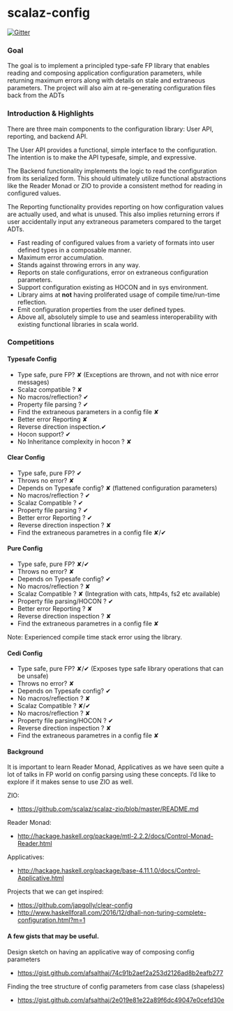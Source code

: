 # scalaz-config

[![Gitter](https://badges.gitter.im/scalaz/scalaz-config.svg)](https://gitter.im/scalaz/scalaz-config?utm_source=badge&utm_medium=badge&utm_campaign=pr-badge&utm_content=badge)


### Goal

The goal is to implement a principled type-safe FP library that enables reading and composing application configuration parameters, while returning maximum errors along with details on stale and extraneous parameters. The project will also aim at re-generating configuration files back from the ADTs

### Introduction & Highlights

There are three main components to the configuration library: User API, reporting, and backend API.

The User API provides a functional, simple interface to the configuration. The intention is to make the API typesafe, simple, and expressive.

The Backend functionality implements the logic to read the configuration from its serialized form. This should ultimately utilize functional abstractions like the Reader Monad or ZIO to provide a consistent method for reading in configured values.

The Reporting functionality provides reporting on how configuration values are actually used, and what is unused. This also implies returning errors if user accidentally input any extraneous parameters compared to the target ADTs.

* Fast reading of configured values from a variety of formats into user defined types in a composable manner.
* Maximum error accumulation.
* Stands against throwing errors in any way.
* Reports on stale configurations, error on extraneous configuration parameters.
* Support configuration existing as HOCON and in sys environment.
* Library aims at **not** having proliferated usage of compile time/run-time reflection.
* Emit configuration properties from the user defined types.
* Above all, absolutely simple to use and seamless interoperability with existing functional libraries in scala world.

### Competitions

#### Typesafe Config
* Type safe, pure FP? ✘ (Exceptions are thrown, and not with nice error messages)
* Scalaz compatible ? ✘
* No macros/reflection? ✔
* Property file parsing ? ✔
* Find the extraneous parameters in a config file ✘
* Better error Reporting ✘
* Reverse direction inspection.✔
* Hocon support? ✔
* No Inheritance complexity in hocon ? ✘

#### Clear Config
* Type safe, pure FP? ✔
* Throws no error? ✘
* Depends on Typesafe config? ✘ (flattened configuration parameters)
* No macros/reflection ? ✔
* Scalaz Compatible ? ✔
* Property file parsing ? ✔
* Better error Reporting ? ✔
* Reverse direction inspection ? ✘
* Find the extraneous parametres in a config file ✘/✔

#### Pure Config
* Type safe, pure FP? ✘/✔
* Throws no error? ✘
* Depends on Typesafe config? ✔
* No macros/reflection ? ✘
* Scalaz Compatible ? ✘ (Integration with cats, http4s, fs2 etc available)
* Property file parsing/HOCON ? ✔
* Better error Reporting ? ✘
* Reverse direction inspection ? ✘
* Find the extraneous parametres in a config file ✘

Note: Experienced compile time stack error using the library.

#### Cedi Config
* Type safe, pure FP? ✘/✔ (Exposes type safe library operations that can be unsafe)
* Throws no error? ✘
* Depends on Typesafe config? ✔
* No macros/reflection ? ✘
* Scalaz Compatible ? ✘/✔
* No macros/reflection ? ✘
* Property file parsing/HOCON ? ✔
* Reverse direction inspection ? ✘
* Find the extraneous parametres in a config file ✘

#### Background
It is important to learn Reader Monad, Applicatives as we have seen quite a lot of talks in FP world on config parsing using these concepts.  I’d like to explore if it makes sense to use ZIO as well.

ZIO:
* https://github.com/scalaz/scalaz-zio/blob/master/README.md

Reader Monad:
* http://hackage.haskell.org/package/mtl-2.2.2/docs/Control-Monad-Reader.html

Applicatives:
* http://hackage.haskell.org/package/base-4.11.1.0/docs/Control-Applicative.html

Projects that we can get inspired:

* https://github.com/japgolly/clear-config
* http://www.haskellforall.com/2016/12/dhall-non-turing-complete-configuration.html?m=1

#### A few gists that may be useful.

Design sketch on having an applicative way of composing config parameters
* https://gist.github.com/afsalthaj/74c91b2aef2a253d2126ad8b2eafb277

Finding the tree structure of config parameters from case class (shapeless)
* https://gist.github.com/afsalthaj/2e019e81e22a89f6dc49047e0cefd30e
